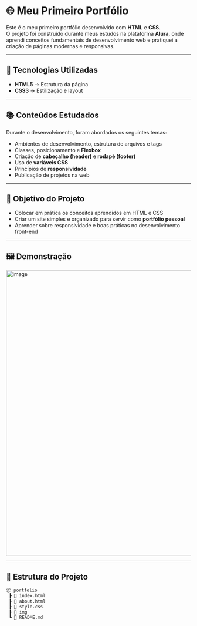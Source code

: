 # 🌐 Meu Primeiro Portfólio  

Este é o meu primeiro portfólio desenvolvido com **HTML** e **CSS**.  
O projeto foi construído durante meus estudos na plataforma **Alura**, onde aprendi conceitos fundamentais de desenvolvimento web e pratiquei a criação de páginas modernas e responsivas.  

---

## 🚀 Tecnologias Utilizadas  
- **HTML5** → Estrutura da página  
- **CSS3** → Estilização e layout  

---

## 📚 Conteúdos Estudados  
Durante o desenvolvimento, foram abordados os seguintes temas:  
- Ambientes de desenvolvimento, estrutura de arquivos e tags  
- Classes, posicionamento e **Flexbox**  
- Criação de **cabeçalho (header)** e **rodapé (footer)**  
- Uso de **variáveis CSS**  
- Princípios de **responsividade**  
- Publicação de projetos na web  

---

## 🎯 Objetivo do Projeto  
- Colocar em prática os conceitos aprendidos em HTML e CSS  
- Criar um site simples e organizado para servir como **portfólio pessoal**  
- Aprender sobre responsividade e boas práticas no desenvolvimento front-end  

---

## 🖼️ Demonstração  
<img width="1587" height="778" alt="image" src="https://github.com/user-attachments/assets/bda1e9d2-7b5a-4e96-819a-f7f58da4392e" />  

---

## 📂 Estrutura do Projeto  
```bash
📦 portfolio
 ┣ 📜 index.html
 ┣ 📜 about.html
 ┣ 📜 style.css
 ┣ 📂 img
 ┗ 📜 README.md
